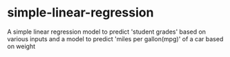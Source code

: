 # simple-linear-regression
A simple linear regression model to predict 'student grades' based on various inputs and a model to predict 'miles per gallon(mpg)' of a car based on weight
